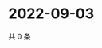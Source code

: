 # 2022-09-03

共 0 条

<!-- BEGIN WEIBO -->
<!-- 最后更新时间 Sat Sep 03 2022 02:07:34 GMT+0800 (China Standard Time) -->

<!-- END WEIBO -->
